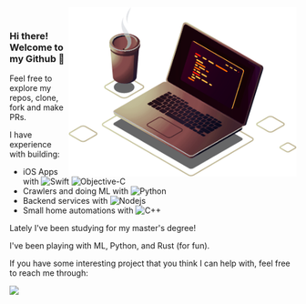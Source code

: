 
<img src="https://github.com/GabrielaBezerra/GabrielaBezerra/blob/main/computer-yellowish-lighpink.png" min-width="400px" max-width="400px" width="400px" align="right" alt="Computer">

</br>

<p align="left"> 
  <h3><b>Hi there! Welcome to my Github 🐙</b></h3>
  Feel free to explore my repos, clone, fork and make PRs.
</p>

<p align="left">
I have experience with building:
  
* iOS Apps with ![Swift](https://img.shields.io/badge/-Swift-2E333D?style=flat&logo=swift) ![Objective-C](https://img.shields.io/badge/-Objective%20C-2E333D?style=flat&logo=apple)
* Crawlers and doing ML with ![Python](https://img.shields.io/badge/-Python-2E333D?style=flat&logo=python)
* Backend services with ![Nodejs](https://img.shields.io/badge/-Node.js-2E333D?style=flat&logo=node.js)
* Small home automations with ![C++](https://img.shields.io/badge/-C/C++-2E333D?style=flat&logo=C)
</p>

Lately I've been studying for my master's degree! 

I've been playing with ML, Python, and Rust (for fun).

<p align="left">
  
If you have some interesting project that you think I can help with, feel free to reach me through:

  <a href="https://www.linkedin.com/in/gabi-bezerra/" alt="Linkedin">
  <img src="https://img.shields.io/badge/-Linkedin-0e76a8?style=flat-square&logo=Linkedin&logoColor=white&link=https://www.linkedin.com/in/gabi-bezerra/" /></a>

</p>
